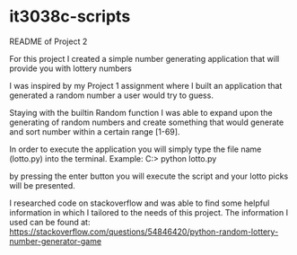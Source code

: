 # it3038c-scripts

README of Project 2

For this project I created a simple number generating application that will provide you with lottery numbers

I was inspired by my Project 1 assignment where I built an application that generated a random number a user would try to guess.

Staying with the builtin Random function I was able to expand upon the generating of random numbers and create something that would generate and sort number within a certain range [1-69].


In order to execute the application you will simply type the file name (lotto.py) into the terminal. 
Example: C:\> python lotto.py

by pressing the enter button you will execute the script and your lotto picks will be presented. 


I researched code on stackoverflow and was able to find some helpful information in which I tailored to the needs of this project. The information I used can be found at: https://stackoverflow.com/questions/54846420/python-random-lottery-number-generator-game 
